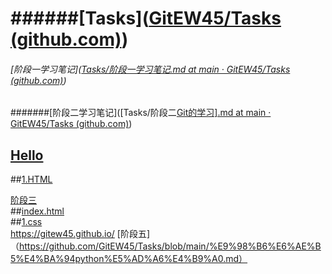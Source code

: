 # ######[Tasks]([GitEW45/Tasks (github.com)](https://github.com/GitEW45/Tasks))

###### [阶段一学习笔记]([Tasks/阶段一学习笔记.md at main · GitEW45/Tasks (github.com)](https://github.com/GitEW45/Tasks/blob/main/阶段一学习笔记.md))

#######[阶段二学习笔记]([Tasks/阶段二[Git的学习\].md at main · GitEW45/Tasks (github.com)](https://github.com/GitEW45/Tasks/blob/main/阶段二[Git的学习].md))

## [Hello](https://github.com/GitEW45/Tasks/blob/master/Hello.md)
##[1.HTML](https://github.com/GitEW45/Tasks/blob/main/1.html)

[阶段三](https://github.com/GitEW45/Tasks/blob/main/%E9%98%B6%E6%AE%B5%E4%B8%89.md)  
##[index.html](https://github.com/GitEW45/Tasks/blob/main/index.html)  
##[1.css](https://github.com/GitEW45/Tasks/blob/main/1.css)  
https://gitew45.github.io/
[阶段五]（https://github.com/GitEW45/Tasks/blob/main/%E9%98%B6%E6%AE%B5%E4%BA%94python%E5%AD%A6%E4%B9%A0.md）

